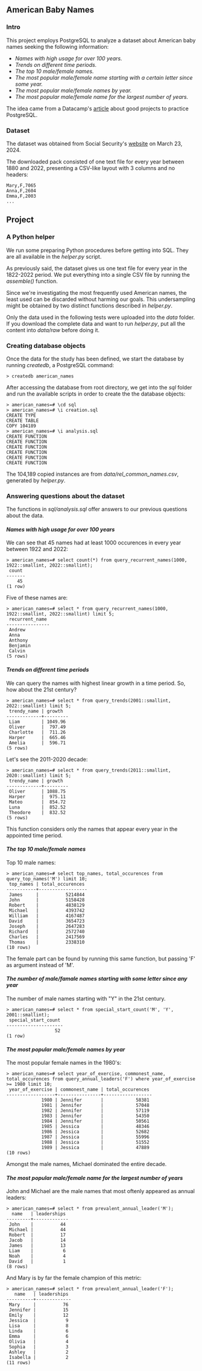 ## American Baby Names

### Intro

This project employs PostgreSQL to analyze a dataset about American baby names seeking the following information:

- *Names with high usage for over 100 years.*
- *Trends on different time periods.*
- *The top 10 male/female names.*
- *The most popular male/female name starting with a certain letter since some year.*
- *The most popular male/female names by year.*
- *The most popular male/female name for the largest number of years.*

The idea came from a Datacamp's [article](https://www.datacamp.com/blog/sql-projects-for-all-levels) about good projects to practice PostgreSQL.

### Dataset

The dataset was obtained from Social Security's [website](https://www.ssa.gov/oact/babynames/limits.html) on March 23, 2024.

The downloaded pack consisted of one text file for every year between 1880 and 2022, presenting a CSV-like layout with 3 columns and no headers:

	Mary,F,7065
	Anna,F,2604
	Emma,F,2003
	...

## Project

### A Python helper

We run some preparing Python procedures before getting into SQL. They are all available in the *helper.py* script.

As previously said, the dataset gives us one text file for every year in the 1822-2022 period. We put everything into a single CSV file by running the *assemble()* function.

Since we're investigating the most frequently used American names, the least used can be discarded without harming our goals. This undersampling might be obtained by two distinct functions described in *helper.py*.

Only the data used in the following tests were uploaded into the *data* folder. If you download the complete data and want to run *helper.py*, put all the content into *data/raw* before doing it.

### Creating database objects

Once the data for the study has been defined, we start the database by running *createdb*, a PostgreSQL command:

	> createdb american_names

After accessing the database from root directory, we get into the *sql* folder and run the available scripts in order to create the the database objects:

	> american_names=# \cd sql
	> american_names=# \i creation.sql
	CREATE TYPE
	CREATE TABLE
	COPY 104189
	> american_names=# \i analysis.sql
	CREATE FUNCTION
	CREATE FUNCTION
	CREATE FUNCTION
	CREATE FUNCTION
	CREATE FUNCTION
	CREATE FUNCTION

The 104,189 copied instances are from *data/rel_common_names.csv*, generated by *helper.py*.

### Answering questions about the dataset

The functions in *sql/analysis.sql* offer answers to our previous questions about the data.

#### *Names with high usage for over 100 years*

We can see that 45 names had at least 1000 occurences in every year between 1922 and 2022:

	> american_names=# select count(*) from query_recurrent_names(1000, 1922::smallint, 2022::smallint);
	 count
	-------
	    45
	(1 row)

Five of these names are:

	> american_names=# select * from query_recurrent_names(1000, 1922::smallint, 2022::smallint) limit 5;
	 recurrent_name
	----------------
	 Andrew
	 Anna
	 Anthony
	 Benjamin
	 Calvin
	(5 rows)

#### *Trends on different time periods*

We can query the names with highest linear growth in a time period. So, how about the 21st century?

	> american_names=# select * from query_trends(2001::smallint, 2022::smallint) limit 5;
	 trendy_name | growth
	-------------+---------
	 Liam        | 1049.96
	 Oliver      |  797.49
	 Charlotte   |  711.26
	 Harper      |  665.46
	 Amelia      |  596.71
	(5 rows)

Let's see the 2011-2020 decade:

	> american_names=# select * from query_trends(2011::smallint, 2020::smallint) limit 5;
	 trendy_name | growth
	-------------+---------
	 Oliver      | 1088.75
	 Harper      |  975.11
	 Mateo       |  854.72
	 Luna        |  852.52
	 Theodore    |  832.52
	(5 rows)

This function considers only the names that appear every year in the appointed time period.

#### *The top 10 male/female names*

Top 10 male names:

	> american_names=# select top_names, total_occurences from query_top_names('M') limit 10;
	 top_names | total_occurences
	-----------+------------------
	 James     |          5214844
	 John      |          5158428
	 Robert    |          4838129
	 Michael   |          4393742
	 William   |          4167487
	 David     |          3654723
	 Joseph    |          2647283
	 Richard   |          2572740
	 Charles   |          2417569
	 Thomas    |          2338310
	(10 rows)

The female part can be found by running this same function, but passing 'F' as argument instead of 'M'.

#### *The number of male/famale names starting with some letter since any year*

The number of male names starting with "Y" in the 21st century.

	> american_names=# select * from special_start_count('M', 'Y', 2001::smallint);
	 special_start_count
	---------------------
	                  52
	(1 row)

#### *The most popular male/female names by year*

The most popular female names in the 1980's:

	> american_names=# select year_of_exercise, commonest_name, total_occurences from query_annual_leaders('F') where year_of_exercise >= 1980 limit 10;
	 year_of_exercise | commonest_name | total_occurences
	------------------+----------------+------------------
	             1980 | Jennifer       |            58381
	             1981 | Jennifer       |            57048
	             1982 | Jennifer       |            57119
	             1983 | Jennifer       |            54350
	             1984 | Jennifer       |            50561
	             1985 | Jessica        |            48346
	             1986 | Jessica        |            52682
	             1987 | Jessica        |            55996
	             1988 | Jessica        |            51552
	             1989 | Jessica        |            47889
	(10 rows)

Amongst the male names, Michael dominated the entire decade.

#### *The most popular male/female name for the largest number of years*

John and Michael are the male names that most oftenly appeared as annual leaders:

	> american_names=# select * from prevalent_annual_leader('M');
	  name   | leaderships
	---------+-------------
	 John    |          44
	 Michael |          44
	 Robert  |          17
	 Jacob   |          14
	 James   |          13
	 Liam    |           6
	 Noah    |           4
	 David   |           1
	(8 rows)

And Mary is by far the female champion of this metric:

	> american_names=# select * from prevalent_annual_leader('F');
	   name   | leaderships
	----------+-------------
	 Mary     |          76
	 Jennifer |          15
	 Emily    |          12
	 Jessica  |           9
	 Lisa     |           8
	 Linda    |           6
	 Emma     |           6
	 Olivia   |           4
	 Sophia   |           3
	 Ashley   |           2
	 Isabella |           2
	(11 rows)





